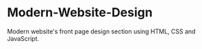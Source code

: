 # Modern-Website-Design
Modern website's front page design  section using HTML, CSS and JavaScript.
